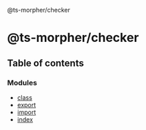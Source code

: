 @ts-morpher/checker

# @ts-morpher/checker

## Table of contents

### Modules

- [class](modules/class.md)
- [export](modules/export.md)
- [import](modules/import.md)
- [index](modules/index.md)
